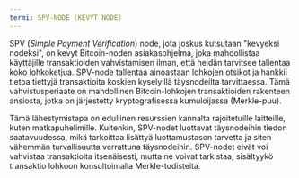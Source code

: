 ```yaml
---
termi: SPV-NODE (KEVYT NODE)
---
```


SPV (*Simple Payment Verification*) node, jota joskus kutsutaan "kevyeksi nodeksi", on kevyt Bitcoin-noden asiakasohjelma, joka mahdollistaa käyttäjille transaktioiden vahvistamisen ilman, että heidän tarvitsee tallentaa koko lohkoketjua. SPV-node tallentaa ainoastaan lohkojen otsikot ja hankkii tietoa tiettyjä transaktioita koskien kyselyillä täysnodeilta tarvittaessa. Tämä vahvistusperiaate on mahdollinen Bitcoin-lohkojen transaktioiden rakenteen ansiosta, jotka on järjestetty kryptografisessa kumuloijassa (Merkle-puu).

Tämä lähestymistapa on edullinen resurssien kannalta rajoitetuille laitteille, kuten matkapuhelimille. Kuitenkin, SPV-nodet luottavat täysnodeihin tiedon saatavuudessa, mikä tarkoittaa lisättyä luottamustason tarvetta ja siten vähemmän turvallisuutta verrattuna täysnodeihin. SPV-nodet eivät voi vahvistaa transaktioita itsenäisesti, mutta ne voivat tarkistaa, sisältyykö transaktio lohkoon konsultoimalla Merkle-todisteita.